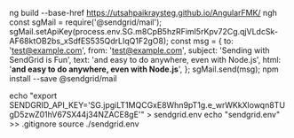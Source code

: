 ng build --base-href https://utsahpaikraysteg.github.io/AngularFMK/
ngh
const sgMail = require('@sendgrid/mail');
sgMail.setApiKey(process.env.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);
const msg = {
  to: 'test@example.com',
  from: 'test@example.com',
  subject: 'Sending with SendGrid is Fun',
  text: 'and easy to do anywhere, even with Node.js',
  html: '<strong>and easy to do anywhere, even with Node.js</strong>',
};
sgMail.send(msg);
npm install --save @sendgrid/mail

echo "export SENDGRID_API_KEY='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'" > sendgrid.env
echo "sendgrid.env" >> .gitignore
source ./sendgrid.env